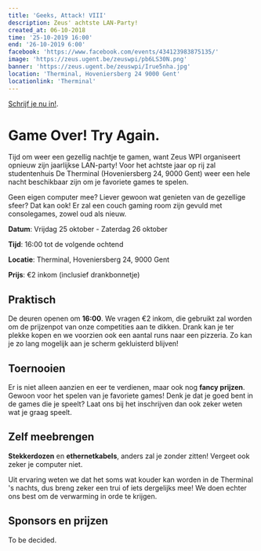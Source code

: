 ```yaml
---
title: 'Geeks, Attack! VIII'
description: Zeus' achtste LAN-Party!
created_at: 06-10-2018
time: '25-10-2019 16:00'
end: '26-10-2019 6:00'
facebook: 'https://www.facebook.com/events/434123983875135/'
image: 'https://zeus.ugent.be/zeuswpi/pb6LS30N.png'
banner: 'https://zeus.ugent.be/zeuswpi/Irue5nha.jpg'
location: 'Therminal, Hoveniersberg 24 9000 Gent'
locationlink: 'Therminal'
---
```


[Schrijf je nu in!](https://forms.gle/ZzFYZWT5J2dv9UfN9).

# Game Over! Try Again.

Tijd om weer een gezellig nachtje te gamen, want Zeus WPI organiseert opnieuw zijn jaarlijkse LAN-party! Voor het achtste jaar op rij zal studentenhuis De Therminal (Hoveniersberg 24, 9000 Gent) weer een hele nacht beschikbaar zijn om je favoriete games te spelen.

Geen eigen computer mee? Liever gewoon wat genieten van de gezellige sfeer? Dat kan ook! Er zal een couch gaming room zijn gevuld met consolegames, zowel oud als nieuw.

**Datum**: Vrijdag 25 oktober - Zaterdag 26 oktober

**Tijd**: 16:00 tot de volgende ochtend

**Locatie**: Therminal, Hoveniersberg 24, 9000 Gent

**Prijs**: €2 inkom (inclusief drankbonnetje)

## Praktisch

De deuren openen om **16:00**. We vragen €2 inkom, die gebruikt zal worden om de prijzenpot van onze competities aan te dikken. Drank kan je ter plekke kopen en we voorzien ook een aantal runs naar een pizzeria. Zo kan je zo lang mogelijk aan je scherm gekluisterd blijven!

## Toernooien

Er is niet alleen aanzien en eer te verdienen, maar ook nog **fancy prijzen**. Gewoon voor het spelen van je favoriete games! Denk je dat je goed bent in de games die je speelt? Laat ons bij het inschrijven dan ook zeker weten wat je graag speelt.

## Zelf meebrengen

**Stekkerdozen** en **ethernetkabels**, anders zal je zonder zitten!
Vergeet ook zeker je computer niet.

Uit ervaring weten we dat het soms wat kouder kan worden in de Therminal 's nachts, dus breng zeker een trui of iets dergelijks mee! We doen echter ons best om de verwarming in orde te krijgen.

## Sponsors en prijzen

To be decided.
